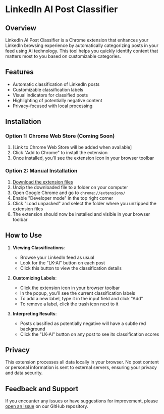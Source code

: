 # LinkedIn AI Post Classifier

## Overview

LinkedIn AI Post Classifier is a Chrome extension that enhances your LinkedIn browsing experience by automatically categorizing posts in your feed using AI technology. This tool helps you quickly identify content that matters most to you based on customizable categories.

## Features

- Automatic classification of LinkedIn posts
- Customizable classification labels
- Visual indicators for classified posts
- Highlighting of potentially negative content
- Privacy-focused with local processing

## Installation

### Option 1: Chrome Web Store (Coming Soon)

1. [Link to Chrome Web Store will be added when available]
2. Click "Add to Chrome" to install the extension
3. Once installed, you'll see the extension icon in your browser toolbar

### Option 2: Manual Installation

1. [Download the extension files](lien_vers_votre_fichier_zip)
2. Unzip the downloaded file to a folder on your computer
3. Open Google Chrome and go to `chrome://extensions/`
4. Enable "Developer mode" in the top right corner
5. Click "Load unpacked" and select the folder where you unzipped the extension files
6. The extension should now be installed and visible in your browser toolbar

## How to Use

1. **Viewing Classifications**:
   - Browse your LinkedIn feed as usual
   - Look for the "LK-AI" button on each post
   - Click this button to view the classification details

2. **Customizing Labels**:
   - Click the extension icon in your browser toolbar
   - In the popup, you'll see the current classification labels
   - To add a new label, type it in the input field and click "Add"
   - To remove a label, click the trash icon next to it

3. **Interpreting Results**:
   - Posts classified as potentially negative will have a subtle red background
   - Click the "LK-AI" button on any post to see its classification scores

## Privacy

This extension processes all data locally in your browser. No post content or personal information is sent to external servers, ensuring your privacy and data security.

## Feedback and Support

If you encounter any issues or have suggestions for improvement, please [open an issue](lien_vers_votre_page_github_issues) on our GitHub repository.

